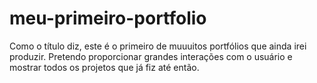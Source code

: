 # meu-primeiro-portfolio

Como o título diz, este é o primeiro de muuuitos portfólios que ainda irei produzir. Pretendo proporcionar grandes interações com o usuário e mostrar todos os projetos que já fiz até então. 
